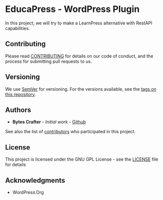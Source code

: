 # EducaPress - WordPress Plugin

In this project, we will try to make a LearnPress alternative with RestAPI capabilities.

## Contributing

Please read [CONTRIBUTING](CONTRIBUTING) for details on our code of conduct, and the process for submitting pull requests to us.

## Versioning

We use [SemVer](http://semver.org/) for versioning. For the versions available, see the [tags on this repository](https://github.com/BytesCrafter/EducaPress-WP-Plugin/tags). 

## Authors

* **Bytes Crafter** - *Initial work* - [Github](https://github.com/BytesCrafter/EducaPress-WP-Plugin.git)

See also the list of [contributors](https://github.com/BytesCrafter/EducaPress-WP-Plugin/graphs/contributors) who participated in this project.

## License

This project is licensed under the GNU GPL License - see the [LICENSE](LICENSE) file for details

## Acknowledgments

* WordPress.Org